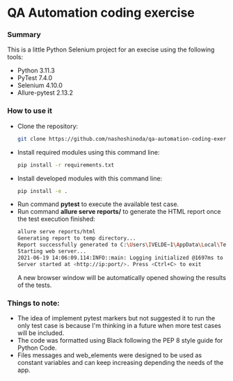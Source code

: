 # QA Automation coding exercise

### Summary
This is a little Python Selenium project for an execise using the following tools:
* Python 3.11.3
* PyTest 7.4.0
* Selenium 4.10.0
* Allure-pytest 2.13.2

### How to use it
* Clone the repository:
    ```sh
    git clone https://github.com/nashoshinoda/qa-automation-coding-exercise-ignacio.git
    ```
* Install required modules using this command line:
    ```sh
    pip install -r requirements.txt
    ```
* Install developed modules with this command line:
    ```sh
    pip install -e .
    ```
* Run command **pytest** to execute the available test case.
* Run command **allure serve reports/** to generate the HTML report once the test execution finished:
    ```sh
    allure serve reports/html
    Generating report to temp directory...
    Report successfully generated to C:\Users\IVELDE~1\AppData\Local\Temp\16445734970921447855\allure-report
    Starting web server...
    2021-06-19 14:06:09.114:INFO::main: Logging initialized @1697ms to org.eclipse.jetty.util.log.StdErrLog
    Server started at <http://ip:port/>. Press <Ctrl+C> to exit
    ```
    A new browser window will be automatically opened showing the results of the tests.

### Things to note:
* The idea of implement pytest markers but not suggested it to run the only test case is because I'm thinking in a future when more test cases will be included.
* The code was formatted using Black following the PEP 8 style guide for Python Code.
* Files messages and web_elements were designed to be used as constant variables and can keep increasing depending the needs of the app.